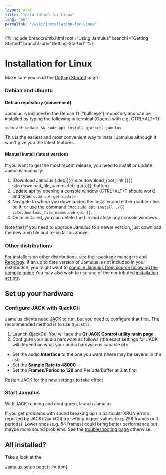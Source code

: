 ```yaml
---
layout: wiki
title: "Installation for Linux"
lang: "en"
permalink: "/wiki/Installation-for-Linux"
---
```


{% include breadcrumb.html root="Using Jamulus" branch1="Getting Started" branch1-url="Getting-Started" %}

# Installation for Linux

Make sure you read the [Getting Started](Getting-Started) page.

### Debian and Ubuntu

#### Debian repository (convenient)

Jamulus is included in the Debian 11 (“bullseye”) repository and can be installed by typing the following in terminal (Open it with e.g. CTRL+ALT+T):

```
sudo apt update && sudo apt install qjackctl jamulus
```

This is the easiest and most convenient way to install Jamulus although it won't give you the latest features.

#### Manual install (latest version)

If you want to get the most recent release, you need to install or update Jamulus manually:

1. [Download Jamulus (.deb)]({{ site.download_root_link }}{{ site.download_file_names.deb-gui }}){:.button}
1. Update apt by opening a console window (CTRL+ALT+T should work) and type: `sudo apt-get update`
1. Navigate to where you downloaded the installer and either double-click on it, or use the command line: `sudo apt install ./{{ site.download_file_names.deb-gui }}`.
1. Once installed, you can delete the file and close any console windows.

Note that if you need to upgrade Jamulus to a newer version, just download the new .deb file and re-install as above.

### Other distributions
For installers on other distributions, see their package managers and [Repology](https://repology.org/project/jamulus/versions). If an up to date version of Jamulus is not included in your distribution, you might want to [compile Jamulus from source following the compile guide](https://github.com/jamulussoftware/jamulus/blob/master/COMPILING.md) You may also wish to use one of the contributed [installation scripts](https://github.com/jamulussoftware/installscripts).


## Set up your hardware

### Configure JACK with QjackCtl

Jamulus clients need [JACK](https://jackaudio.org/) to run, but you need to configure that first. The recommended method is to use `QjackCtl`.
1. Launch QjackCtl. You will see the **Qt JACK Control utility main page**
2. Configure your audio hardware as follows (the exact settings for JACK will depend on what your audio hardware is capable of):

- Set the audio **Interface** to the one you want (there may be several in the list)
- Set the **Sample Rate to 48000**
- Set the **Frames/Period to 128** and Periods/Buffer at 2 at first

Restart JACK for the new settings to take effect

### Start Jamulus

With JACK running and configured, launch Jamulus.

If you get problems with sound breaking up (in particular XRUN errors reported by JACK/QjackCtl) try setting bigger values (e.g. 256 frames or 3 periods). Lower ones (e.g. 64 frames) could bring better performance but maybe more sound problems. See the [troubleshooting page](Client-Troubleshooting) otherwise.

## All installed?

Take a look at the

[Jamulus setup page](Getting-Started){: .button}
